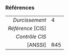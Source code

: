 ### Références

|                 |    |
|----------------:|:---|
|   *Durcissement*| 4 |
|*Référence* [CIS]|  |
|   *Contrôle CIS*|  |
|          [ANSSI]| R45 |
